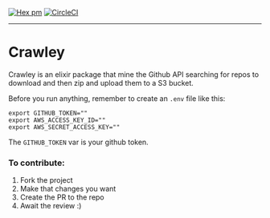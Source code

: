 [![Hex pm](https://img.shields.io/hexpm/v/crawley_ex.svg)](https://hex.pm/packages/crawley_ex)
[![CircleCI](https://circleci.com/gh/mateusluizfb/crawley-ex/tree/master.svg?style=svg)](https://circleci.com/gh/mateusluizfb/crawley-ex/tree/master)

---

# Crawley

Crawley is an elixir package that mine the Github API searching for repos to download and then zip and upload them to a S3 bucket.

Before you run anything, remember to create an `.env` file like this:

```
export GITHUB_TOKEN=""
export AWS_ACCESS_KEY_ID=""
export AWS_SECRET_ACCESS_KEY=""
```

The `GITHUB_TOKEN` var is your github token.

### To contribute:

1.  Fork the project
2.  Make that changes you want
3.  Create the PR to the repo
4.  Await the review :)
